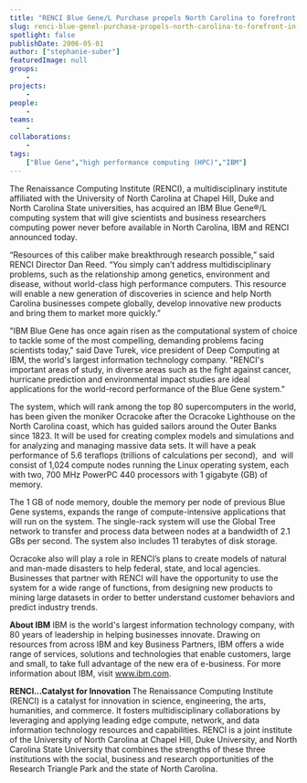 ```yaml
---
title: "RENCI Blue Gene/L Purchase propels North Carolina to forefront in high performance computing"
slug: renci-blue-genel-purchase-propels-north-carolina-to-forefront-in-high-performance-computing
spotlight: false
publishDate: 2006-05-01
author: ["stephanie-suber"]
featuredImage: null
groups:
    - 
projects:
    - 
people:
    - 
teams: 
    - 
collaborations:
    - 
tags:
    ["Blue Gene","high performance computing (HPC)","IBM"]
---
```

The Renaissance Computing Institute (RENCI), a multidisciplinary institute affiliated with the University of North Carolina at Chapel Hill, Duke and North Carolina State universities, has acquired an IBM Blue Gene®/L computing system that will give scientists and business researchers computing power never before available in North Carolina, IBM and RENCI announced today.<!--more-->

“Resources of this caliber make breakthrough research possible,” said RENCI Director Dan Reed. “You simply can’t address multidisciplinary problems, such as the relationship among genetics, environment and disease, without world-class high performance computers. This resource will enable a new generation of discoveries in science and help North Carolina businesses compete globally, develop innovative new products and bring them to market more quickly.”

"IBM Blue Gene has once again risen as the computational system of choice to tackle some of the most compelling, demanding problems facing scientists today," said Dave Turek, vice president of Deep Computing at IBM, the world's largest information technology company. "RENCI's important areas of study, in diverse areas such as the fight against cancer, hurricane prediction and environmental impact studies are ideal applications for the world-record performance of the Blue Gene system."

The system, which will rank among the top 80 supercomputers in the world, has been given the moniker Ocracoke after the Ocracoke Lighthouse on the North Carolina coast, which has guided sailors around the Outer Banks since 1823. It will be used for creating complex models and simulations and for analyzing and managing massive data sets. It will have a peak performance of 5.6 teraflops (trillions of calculations per second),  and  will consist of 1,024 compute nodes running the Linux operating system, each with two, 700 MHz PowerPC 440 processors with 1 gigabyte (GB) of memory.

The 1 GB of node memory, double the memory per node of previous Blue Gene systems, expands the range of compute-intensive applications that will run on the system. The single-rack system will use the Global Tree network to transfer and process data between nodes at a bandwidth of 2.1 GBs per second. The system also includes 11 terabytes of disk storage.

Ocracoke also will play a role in RENCI’s plans to create models of natural and man-made disasters to help federal, state, and local agencies. Businesses that partner with RENCI will have the opportunity to use the system for a wide range of functions, from designing new products to mining large datasets in order to better understand customer behaviors and predict industry trends.

<strong>About IBM</strong>
IBM is the world's largest information technology company, with 80 years of leadership in helping businesses innovate. Drawing on resources from across IBM and key Business Partners, IBM offers a wide range of services, solutions and technologies that enable customers, large and small, to take full advantage of the new era of e-business. For more information about IBM, visit www.ibm.com.

<strong> RENCI...Catalyst for Innovation </strong>
The Renaissance Computing Institute (RENCI) is a catalyst for innovation in science, engineering, the arts, humanities, and commerce. It fosters multidisciplinary collaborations by leveraging and applying leading edge compute, network, and data information technology resources and capabilities. RENCI is a joint institute of the University of North Carolina at Chapel Hill, Duke University, and North Carolina State University that combines the strengths of these three institutions with the social, business and research opportunities of the Research Triangle Park and the state of North Carolina.
